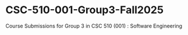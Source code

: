 # CSC-510-001-Group3-Fall2025
Course Submissions for Group 3 in CSC 510 (001) : Software Engineering
